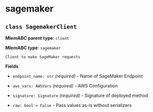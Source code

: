 # sagemaker

## `class SagemakerClient`

**MlemABC parent type**: `client`

**MlemABC type**: `sagemaker`

    Client to make SageMaker requests

**Fields**:

- `endpoint_name: str` _(required)_ - Name of SageMaker Endpoint

- `aws_vars: AWSVars` _(required)_ - AWS Configuration

- `signature: Signature` _(required)_ - Signature of deployed method

- `raw: bool = False` - Pass values as-is without serializers

